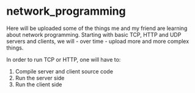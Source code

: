 # network_programming
Here will be uploaded some of the things me and my friend are learning about network programming.
Starting with basic TCP, HTTP and UDP servers and clients, we will - over time - upload more and more complex things.

In order to run TCP or HTTP, one will have to:
1. Compile server and client source code
2. Run the server side
3. Run the client side
